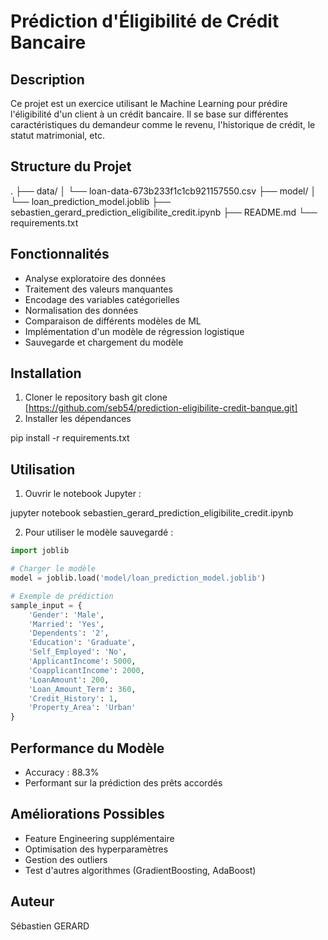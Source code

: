 # Prédiction d'Éligibilité de Crédit Bancaire

## Description
Ce projet est un exercice utilisant le Machine Learning pour prédire l'éligibilité d'un client à un crédit bancaire. Il se base sur différentes caractéristiques du demandeur comme le revenu, l'historique de crédit, le statut matrimonial, etc.

## Structure du Projet
.
├── data/
│ └── loan-data-673b233f1c1cb921157550.csv
├── model/
│ └── loan_prediction_model.joblib
├── sebastien_gerard_prediction_eligibilite_credit.ipynb
├── README.md
└── requirements.txt

## Fonctionnalités
- Analyse exploratoire des données
- Traitement des valeurs manquantes
- Encodage des variables catégorielles
- Normalisation des données
- Comparaison de différents modèles de ML
- Implémentation d'un modèle de régression logistique
- Sauvegarde et chargement du modèle

## Installation
1. Cloner le repository
bash
git clone [https://github.com/seb54/prediction-eligibilite-credit-banque.git]
2. Installer les dépendances

pip install -r requirements.txt

## Utilisation
1. Ouvrir le notebook Jupyter :

jupyter notebook sebastien_gerard_prediction_eligibilite_credit.ipynb

2. Pour utiliser le modèle sauvegardé :

```python
import joblib

# Charger le modèle
model = joblib.load('model/loan_prediction_model.joblib')

# Exemple de prédiction
sample_input = {
    'Gender': 'Male',
    'Married': 'Yes',
    'Dependents': '2',
    'Education': 'Graduate',
    'Self_Employed': 'No',
    'ApplicantIncome': 5000,
    'CoapplicantIncome': 2000,
    'LoanAmount': 200,
    'Loan_Amount_Term': 360,
    'Credit_History': 1,
    'Property_Area': 'Urban'
}
```

## Performance du Modèle
- Accuracy : 88.3%
- Performant sur la prédiction des prêts accordés

## Améliorations Possibles
- Feature Engineering supplémentaire
- Optimisation des hyperparamètres
- Gestion des outliers
- Test d'autres algorithmes (GradientBoosting, AdaBoost)


## Auteur
Sébastien GERARD



